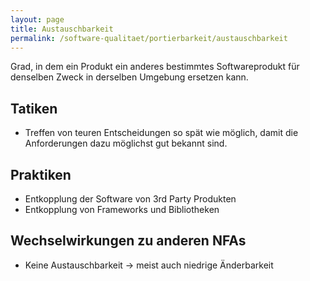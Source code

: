 ```yaml
---
layout: page
title: Austauschbarkeit
permalink: /software-qualitaet/portierbarkeit/austauschbarkeit
---
```


Grad, in dem ein Produkt ein anderes bestimmtes Softwareprodukt für denselben Zweck in derselben Umgebung ersetzen kann.

## Tatiken

* Treffen von teuren Entscheidungen so spät wie möglich, damit die Anforderungen dazu möglichst gut bekannt sind.

## Praktiken

* Entkopplung der Software von 3rd Party Produkten
* Entkopplung von Frameworks und Bibliotheken

## Wechselwirkungen zu anderen NFAs

* Keine Austauschbarkeit -> meist auch niedrige Änderbarkeit